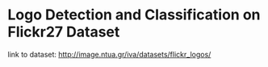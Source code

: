 # Logo Detection and Classification on Flickr27 Dataset

link to dataset: http://image.ntua.gr/iva/datasets/flickr_logos/
